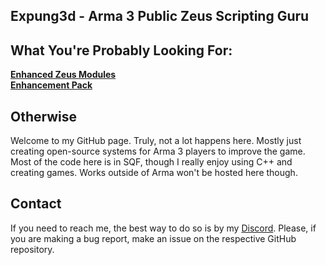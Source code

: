 ## Expung3d - Arma 3 Public Zeus Scripting Guru
## What You're Probably Looking For:
<a href="https://github.com/expung3d/Enhanced-Zeus-Modules" target="_blank"><b>Enhanced Zeus Modules</b></a> <br/>
<a href="https://github.com/expung3d/A3-EnhancementPack" target="_blank"><b>Enhancement Pack</b></a> <br/>

## Otherwise
Welcome to my GitHub page. Truly, not a lot happens here. Mostly just creating open-source systems for Arma 3 players to improve the game. Most of the code here is in SQF, though I really enjoy using C++ and creating games. Works outside of Arma won't be hosted here though.

## Contact
If you need to reach me, the best way to do so is by my <a href="https://discord.gg/W4ew5HP" target="_blank">Discord</a>. Please, if you are making a bug report, make an issue on the respective GitHub repository.
